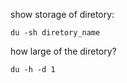 show storage of diretory:

```
du -sh diretory_name
```

how large of the diretory?

```
du -h -d 1
```
